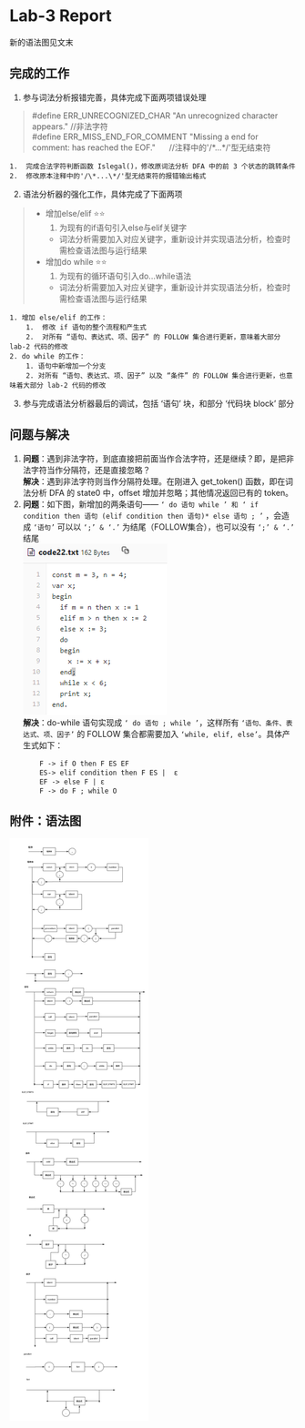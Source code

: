# Lab-3 Report
新的语法图见文末
## 完成的工作
1. 参与词法分析报错完善，具体完成下面两项错误处理
>#define ERR_UNRECOGNIZED_CHAR "An unrecognized character appears."  //非法字符  
>#define ERR_MISS_END_FOR_COMMENT "Missing a end for comment: has reached the EOF."&nbsp;&nbsp;&nbsp;&nbsp;&nbsp;&nbsp;//注释中的'/\*...\*/'型无结束符 

	1. 	完成合法字符判断函数 Islegal()，修改原词法分析 DFA 中的前 3 个状态的跳转条件
	2. 	修改原本注释中的'/\*...\*/'型无结束符的报错输出格式
2. 语法分析器的强化工作，具体完成了下面两项
> * 增加else/elif   ⭐⭐
> 	1. 为现有的if语句引入else与elif关键字
> 	*  词法分析需要加入对应关键字，重新设计并实现语法分析，检查时需检查语法图与运行结果
>* 增加do while  ⭐⭐
>	1. 为现有的循环语句引入do...while语法
>	*  词法分析需要加入对应关键字，重新设计并实现语法分析，检查时需检查语法图与运行结果

	1. 增加 else/elif 的工作：
		1.	修改 if 语句的整个流程和产生式
		2.	对所有 “语句、表达式、项、因子” 的 FOLLOW 集合进行更新，意味着大部分 lab-2 代码的修改
	2. do while 的工作：
		1. 语句中新增加一个分支
		2. 对所有 “语句、表达式、项、因子” 以及 “条件” 的 FOLLOW 集合进行更新，也意味着大部分 lab-2 代码的修改
3.	参与完成语法分析器最后的调试，包括 ‘语句’ 块，和部分 ‘代码块 block’ 部分

## 问题与解决
1.	**问题**：遇到非法字符，到底直接把前面当作合法字符，还是继续？即，是把非法字符当作分隔符，还是直接忽略？  
	**解决**：遇到非法字符则当作分隔符处理。在刚进入 get_token() 函数，即在词法分析 DFA 的 state0 中，offset 增加并忽略；其他情况返回已有的 token。
2.	**问题**：如下图，新增加的两条语句—— `‘ do 语句 while ’ 和 ‘ if condition then 语句 (elif condition then 语句)* else 语句 ; ’` ，会造成 `‘语句’` 可以以 `‘;’ & ‘.’` 为结尾（FOLLOW集合），也可以没有 `‘;’ & ‘.’` 结尾  
	![测试样例](code22.png)    
	**解决**：do-while 语句实现成 `‘ do 语句 ; while ’`，这样所有 `‘语句、条件、表达式、项、因子’` 的 FOLLOW 集合都需要加入 `‘while, elif, else’`。具体产生式如下：  
    ```
        F -> if O then F ES EF  
        ES-> elif condition then F ES |  ε  
        EF -> else F | ε  
        F -> do F ; while O
    ```


 ## 附件：语法图  
 ![语法图](表达式.jpg)